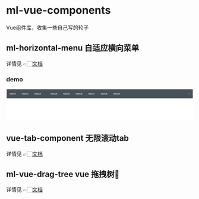 # ml-vue-components
Vue组件库，收集一些自己写的轮子

## ml-horizontal-menu 自适应横向菜单

详情见 👉🏻[文档](./component/ml-horizontal-menu/README.md)

### demo

![demo](./assets/ml-horizontal-menu.gif)

## vue-tab-component 无限滚动tab

详情见 👉🏻[文档](https://github.com/qq240814476/vue-tab-component)

## ml-vue-drag-tree vue 拖拽树🌲

详情见 👉🏻[文档](https://github.com/qq240814476/ml-vue-drag-tree)
